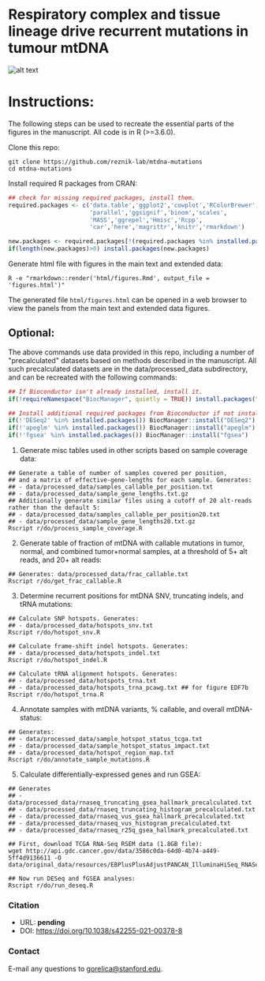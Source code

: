 # Respiratory complex and tissue lineage drive recurrent mutations in tumour mtDNA

![alt text](https://github.com/reznik-lab/mtdna-mutations/tree/main/data "Schematic of OXPHOS system and project workflow.")

# Instructions:
The following steps can be used to recreate the essential parts of the figures in the manuscript. All code is in R (>=3.6.0).

Clone this repo:
```shell
git clone https://github.com/reznik-lab/mtdna-mutations
cd mtdna-mutations
```

Install required R packages from CRAN:

```r
## check for missing required packages, install them.
required.packages <- c('data.table','ggplot2','cowplot','RColorBrewer',
                       'parallel','ggsignif','binom','scales',
                       'MASS','ggrepel','Hmisc','Rcpp',
                       'car','here','magrittr','knitr','rmarkdown')

new.packages <- required.packages[!(required.packages %in% installed.packages()[,"Package"])]
if(length(new.packages)>0) install.packages(new.packages)
```

Generate html file with figures in the main text and extended data:
```shell
R -e "rmarkdown::render('html/figures.Rmd', output_file = 'figures.html')"
```

The generated file `html/figures.html` can be opened in a web browser to view the panels from the main text and extended data figures.


## Optional: 

The above commands use data provided in this repo, including a number of "precalculated" datasets based on methods described in the manuscript. All such precalculated datasets are in the data/processed_data subdirectory, and can be recreated with the following commands:

```r
## If Bioconductor isn't already installed, install it.
if(!requireNamespace("BiocManager", quietly = TRUE)) install.packages("BiocManager")

## Install additional required packages from Bioconductor if not installed.
if(!'DESeq2' %in% installed.packages()) BiocManager::install("DESeq2")
if(!'apeglm' %in% installed.packages()) BiocManager::install("apeglm")
if(!'fgsea' %in% installed.packages()) BiocManager::install("fgsea")
```

1. Generate misc tables used in other scripts based on sample coverage data: 
```shell
## Generate a table of number of samples covered per position, 
## and a matrix of effective-gene-lengths for each sample. Generates: 
## - data/processed_data/samples_callable_per_position.txt
## - data/processed_data/sample_gene_lengths.txt.gz
## Additionally generate similar files using a cutoff of 20 alt-reads rather than the default 5:
## - data/processed_data/samples_callable_per_position20.txt
## - data/processed_data/sample_gene_lengths20.txt.gz
Rscript r/do/process_sample_coverage.R
```

2. Generate table of fraction of mtDNA with callable mutations in tumor, normal, and combined tumor+normal samples, at a threshold of 5+ alt reads, and 20+ alt reads: 
```shell
## Generates: data/processed_data/frac_callable.txt
Rscript r/do/get_frac_callable.R
```

3. Determine recurrent positions for mtDNA SNV, truncating indels, and tRNA mutations: 
```shell
## Calculate SNP hotspots. Generates: 
## - data/processed_data/hotspots_snv.txt
Rscript r/do/hotspot_snv.R

## Calculate frame-shift indel hotspots. Generates:
## - data/processed_data/hotspots_indel.txt
Rscript r/do/hotspot_indel.R

## Calculate tRNA alignment hotspots. Generates:
## - data/processed_data/hotspots_trna.txt
## - data/processed_data/hotspots_trna_pcawg.txt ## for figure EDF7b
Rscript r/do/hotspot_trna.R
```

4. Annotate samples with mtDNA variants, % callable, and overall mtDNA-status:
```shell
## Generates: 
## - data/processed_data/sample_hotspot_status_tcga.txt
## - data/processed_data/sample_hotspot_status_impact.txt
## - data/processed_data/hotspot_region_map.txt
Rscript r/do/annotate_sample_mutations.R
```

5. Calculate differentially-expressed genes and run GSEA:
```shell
## Generates 
## - data/processed_data/rnaseq_truncating_gsea_hallmark_precalculated.txt
## - data/processed_data/rnaseq_truncating_histogram_precalculated.txt
## - data/processed_data/rnaseq_vus_gsea_hallmark_precalculated.txt
## - data/processed_data/rnaseq_vus_histogram_precalculated.txt
## - data/processed_data/rnaseq_r25q_gsea_hallmark_precalculated.txt

## First, download TCGA RNA-Seq RSEM data (1.8GB file):
wget http://api.gdc.cancer.gov/data/3586c0da-64d0-4b74-a449-5ff4d9136611 -O data/original_data/resources/EBPlusPlusAdjustPANCAN_IlluminaHiSeq_RNASeqV2.geneExp.tsv

## Now run DESeq and fGSEA analyses:
Rscript r/do/run_deseq.R
```

### Citation
- URL: **pending**
- DOI: https://doi.org/10.1038/s42255-021-00378-8

### Contact
E-mail any questions to [gorelica@stanford.edu](mailto:gorelica@stanford.edu?subject=[GitHub]%20mtDNA-Mutations%20paper).
